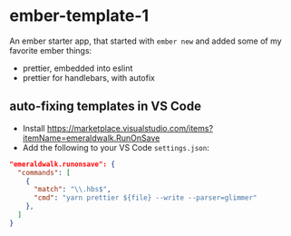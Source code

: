 # ember-template-1

An ember starter app, that started with `ember new` and added some of my favorite ember things:

- prettier, embedded into eslint
- prettier for handlebars, with autofix

## auto-fixing templates in VS Code

- Install https://marketplace.visualstudio.com/items?itemName=emeraldwalk.RunOnSave
- Add the following to your VS Code `settings.json`:

```json
"emeraldwalk.runonsave": {
  "commands": [
    {
      "match": "\\.hbs$",
      "cmd": "yarn prettier ${file} --write --parser=glimmer"
    },
  ]
}
```
